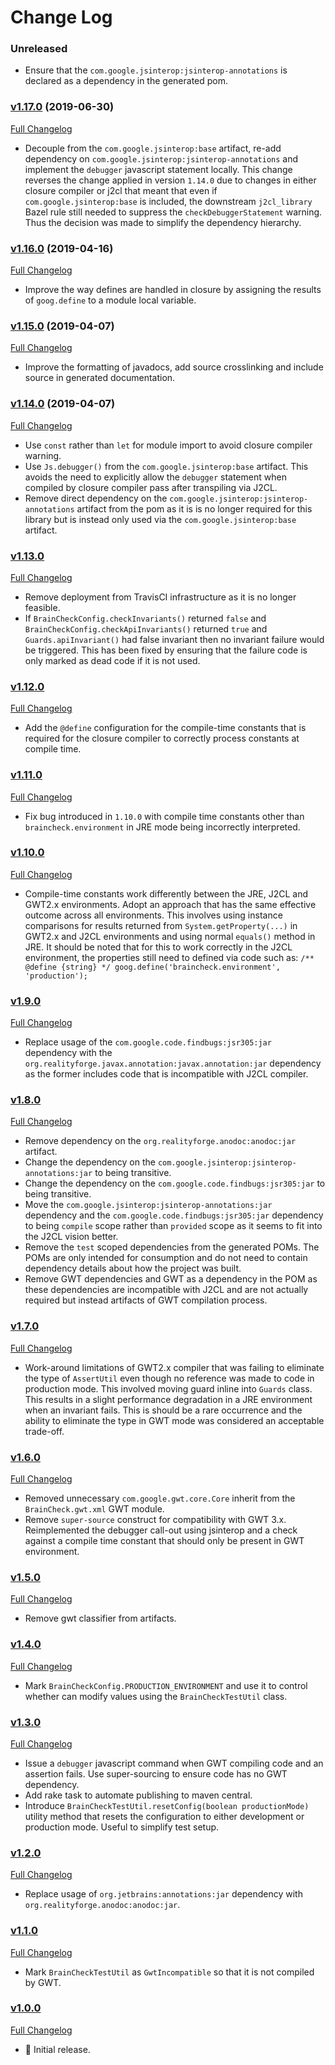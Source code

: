 # Change Log

### Unreleased

* Ensure that the `com.google.jsinterop:jsinterop-annotations` is declared as a dependency in the generated pom.

### [v1.17.0](https://github.com/realityforge/braincheck/tree/v1.17.0) (2019-06-30)
[Full Changelog](https://github.com/realityforge/braincheck/compare/v1.16.0...v1.17.0)

* Decouple from the `com.google.jsinterop:base` artifact, re-add dependency on `com.google.jsinterop:jsinterop-annotations` and implement the `debugger` javascript statement locally. This change reverses the change applied in version `1.14.0` due to changes in either closure compiler or j2cl that meant that even if `com.google.jsinterop:base` is included, the downstream `j2cl_library` Bazel rule still needed to suppress the `checkDebuggerStatement` warning. Thus the decision was made to simplify the dependency hierarchy.

### [v1.16.0](https://github.com/realityforge/braincheck/tree/v1.16.0) (2019-04-16)
[Full Changelog](https://github.com/realityforge/braincheck/compare/v1.15.0...v1.16.0)

* Improve the way defines are handled in closure by assigning the results of `goog.define` to a module local variable.

### [v1.15.0](https://github.com/realityforge/braincheck/tree/v1.15.0) (2019-04-07)
[Full Changelog](https://github.com/realityforge/braincheck/compare/v1.14.0...v1.15.0)

* Improve the formatting of javadocs, add source crosslinking and include source in generated documentation.

### [v1.14.0](https://github.com/realityforge/braincheck/tree/v1.14.0) (2019-04-07)
[Full Changelog](https://github.com/realityforge/braincheck/compare/v1.13.0...v1.14.0)

* Use `const` rather than `let` for module import to avoid closure compiler warning.
* Use `Js.debugger()` from the `com.google.jsinterop:base` artifact. This avoids the need to explicitly
  allow the `debugger` statement when compiled by closure compiler pass after transpiling via J2CL.
* Remove direct dependency on the `com.google.jsinterop:jsinterop-annotations` artifact from the pom
  as it is is no longer required for this library but is instead only used via the `com.google.jsinterop:base`
  artifact.

### [v1.13.0](https://github.com/realityforge/braincheck/tree/v1.13.0)
[Full Changelog](https://github.com/realityforge/braincheck/compare/v1.12.0...v1.13.0)

* Remove deployment from TravisCI infrastructure as it is no longer feasible.
* If `BrainCheckConfig.checkInvariants()` returned `false` and `BrainCheckConfig.checkApiInvariants()`
  returned `true` and `Guards.apiInvariant()` had false invariant then no invariant failure
  would be triggered. This has been fixed by ensuring that the failure code is only marked as
  dead code if it is not used.

### [v1.12.0](https://github.com/realityforge/braincheck/tree/v1.12.0)
[Full Changelog](https://github.com/realityforge/braincheck/compare/v1.11.0...v1.12.0)

* Add the `@define` configuration for the compile-time constants that is required for the
  closure compiler to correctly process constants at compile time.

### [v1.11.0](https://github.com/realityforge/braincheck/tree/v1.11.0)
[Full Changelog](https://github.com/realityforge/braincheck/compare/v1.10.0...v1.11.0)

* Fix bug introduced in `1.10.0` with compile time constants other than `braincheck.environment` in
  JRE mode being incorrectly interpreted.

### [v1.10.0](https://github.com/realityforge/braincheck/tree/v1.10.0)
[Full Changelog](https://github.com/realityforge/braincheck/compare/v1.9.0...v1.10.0)

* Compile-time constants work differently between the JRE, J2CL and GWT2.x environments. Adopt an
  approach that has the same effective outcome across all environments. This involves using instance
  comparisons for results returned from `System.getProperty(...)` in GWT2.x and J2CL environments and
  using normal `equals()` method in JRE. It should be noted that for this to work correctly in the J2CL
  environment, the properties still need to defined via code such as:
  `/** @define {string} */ goog.define('braincheck.environment', 'production');`

### [v1.9.0](https://github.com/realityforge/braincheck/tree/v1.9.0)
[Full Changelog](https://github.com/realityforge/braincheck/compare/v1.8.0...v1.9.0)

* Replace usage of the `com.google.code.findbugs:jsr305:jar` dependency with the
  `org.realityforge.javax.annotation:javax.annotation:jar` dependency as the former includes code that
  is incompatible with J2CL compiler.

### [v1.8.0](https://github.com/realityforge/braincheck/tree/v1.8.0)
[Full Changelog](https://github.com/realityforge/braincheck/compare/v1.7.0...v1.8.0)

* Remove dependency on the `org.realityforge.anodoc:anodoc:jar` artifact.
* Change the dependency on the `com.google.jsinterop:jsinterop-annotations:jar` to being transitive.
* Change the dependency on the `com.google.code.findbugs:jsr305:jar` to being transitive.
* Move the `com.google.jsinterop:jsinterop-annotations:jar` dependency and the
  `com.google.code.findbugs:jsr305:jar` dependency to being `compile` scope rather than `provided`
  scope as it seems to fit into the J2CL vision better.
* Remove the `test` scoped dependencies from the generated POMs. The POMs are only intended for
  consumption and do not need to contain dependency details about how the project was built.
* Remove GWT dependencies and GWT as a dependency in the POM as these dependencies are incompatible
  with J2CL and are not actually required but instead artifacts of GWT compilation process.

### [v1.7.0](https://github.com/realityforge/braincheck/tree/v1.7.0)
[Full Changelog](https://github.com/realityforge/braincheck/compare/v1.6.0...v1.7.0)

* Work-around limitations of GWT2.x compiler that was failing to eliminate the type of `AssertUtil`
  even though no reference was made to code in production mode. This involved moving guard inline
  into `Guards` class. This results in a slight performance degradation in a JRE environment when
  an invariant fails. This is should be a rare occurrence and the ability to eliminate the type in
  GWT mode was considered an acceptable trade-off.

### [v1.6.0](https://github.com/realityforge/braincheck/tree/v1.6.0)
[Full Changelog](https://github.com/realityforge/braincheck/compare/v1.5.0...v1.6.0)

* Removed unnecessary `com.google.gwt.core.Core` inherit from the `BrainCheck.gwt.xml` GWT module.
* Remove `super-source` construct for compatibility with GWT 3.x. Reimplemented the debugger call-out
  using jsinterop and a check against a compile time constant that should only be present in GWT
  environment.

### [v1.5.0](https://github.com/realityforge/braincheck/tree/v1.5.0)
[Full Changelog](https://github.com/realityforge/braincheck/compare/v1.4.0...v1.5.0)

* Remove gwt classifier from artifacts.

### [v1.4.0](https://github.com/realityforge/braincheck/tree/v1.4.0)
[Full Changelog](https://github.com/realityforge/braincheck/compare/v1.3.0...v1.4.0)

* Mark `BrainCheckConfig.PRODUCTION_ENVIRONMENT` and use it to control whether can modify values
  using the `BrainCheckTestUtil` class.

### [v1.3.0](https://github.com/realityforge/braincheck/tree/v1.3.0)
[Full Changelog](https://github.com/realityforge/braincheck/compare/v1.2.0...v1.3.0)

* Issue a `debugger` javascript command when GWT compiling code and an assertion fails. Use super-sourcing to
  ensure code has no GWT dependency.
* Add rake task to automate publishing to maven central.
* Introduce `BrainCheckTestUtil.resetConfig(boolean productionMode)` utility method that resets the configuration
  to either development or production mode. Useful to simplify test setup.

### [v1.2.0](https://github.com/realityforge/braincheck/tree/v1.2.0)
[Full Changelog](https://github.com/realityforge/braincheck/compare/v1.1.0...v1.2.0)

* Replace usage of `org.jetbrains:annotations:jar` dependency with `org.realityforge.anodoc:anodoc:jar`.

### [v1.1.0](https://github.com/realityforge/braincheck/tree/v1.1.0)
[Full Changelog](https://github.com/realityforge/braincheck/compare/v1.0.0...v1.1.0)

* Mark `BrainCheckTestUtil` as `GwtIncompatible` so that it is not compiled by GWT.

### [v1.0.0](https://github.com/realityforge/braincheck/tree/v1.0.0)
[Full Changelog](https://github.com/realityforge/braincheck/compare/2e6a33153660e6074dab5c8056ee58a7a4ad6770...v1.0.0)

* 🎉 Initial release.
